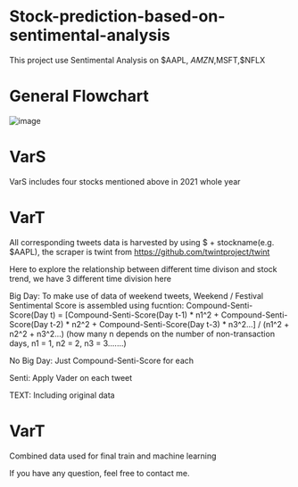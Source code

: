 # Stock-prediction-based-on-sentimental-analysis
This project use Sentimental Analysis on $AAPL, $AMZN,$MSFT,$NFLX

# General Flowchart
![image](https://user-images.githubusercontent.com/100210059/163676388-bd4919e7-a5f2-4437-a145-a5d300646a74.png)

# VarS
VarS includes four stocks mentioned above in 2021 whole year

# VarT
All corresponding tweets data is harvested by using $ + stockname(e.g. $AAPL), the scraper is twint from https://github.com/twintproject/twint

Here to explore the relationship between different time divison and stock trend, we have 3 different time division here

Big Day: To make use of data of weekend tweets, Weekend / Festival Sentimental Score is assembled using fucntion:
Compound-Senti-Score(Day t) = 
[Compound-Senti-Score(Day t-1) * n1^2 + Compound-Senti-Score(Day t-2) * n2^2 + Compound-Senti-Score(Day t-3) * n3^2...] / (n1^2 + n2^2 + n3^2...)
(how many n depends on the number of non-transaction days, n1 = 1, n2 = 2, n3 = 3.......)

No Big Day: Just Compound-Senti-Score for each 

Senti: Apply Vader on each tweet

TEXT: Including original data

# VarT
Combined data used for final train and machine learning 

If you have any question, feel free to contact me.

